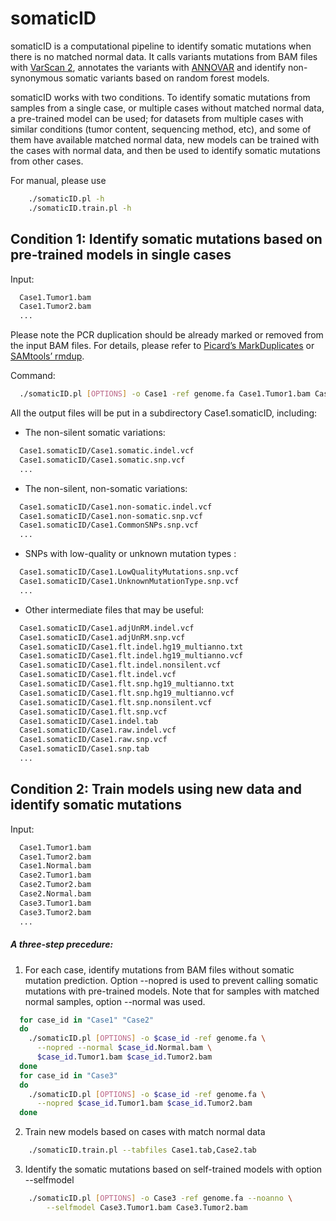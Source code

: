 # somaticID

somaticID is a computational pipeline to identify somatic mutations when there is no matched normal data. It calls variants mutations from BAM files with [VarScan 2](http://varscan.sourceforge.net/), annotates the variants with [ANNOVAR](http://annovar.openbioinformatics.org/en/latest/) and identify non-synonymous somatic variants based on random forest models.

somaticID works with two conditions. To identify somatic mutations from samples from a single case, or multiple cases without matched normal data, a pre-trained model can be used; for datasets from multiple cases with similar conditions (tumor content, sequencing method, etc), and some of them have available matched normal data, new models can be trained with the cases with normal data, and then be used to identify somatic mutations from other cases. 

For manual, please use
```Bash
	./somaticID.pl -h
	./somaticID.train.pl -h
```
## Condition 1: Identify somatic mutations based on pre-trained models in single cases

Input:
```Bash
  Case1.Tumor1.bam
  Case1.Tumor2.bam
  ...
```

Please note the PCR duplication should be already marked or removed from the input BAM files. For details, please refer to [Picard’s MarkDuplicates](http://broadinstitute.github.io/picard/command-line-overview.html#MarkDuplicates) or [SAMtools’ rmdup](http://www.htslib.org/doc/samtools.html).

Command:
```Bash
  ./somaticID.pl [OPTIONS] -o Case1 -ref genome.fa Case1.Tumor1.bam Case1.Tumor2.bam [...]
```
All the output files will be put in a subdirectory Case1.somaticID, including: 
* The non-silent somatic variations:
```Bash
  Case1.somaticID/Case1.somatic.indel.vcf
  Case1.somaticID/Case1.somatic.snp.vcf
  ...
```
* The non-silent, non-somatic variations: 
```Bash
  Case1.somaticID/Case1.non-somatic.indel.vcf
  Case1.somaticID/Case1.non-somatic.snp.vcf
  Case1.somaticID/Case1.CommonSNPs.snp.vcf
  ...
```
* SNPs with low-quality or unknown mutation types : 
```Bash
  Case1.somaticID/Case1.LowQualityMutations.snp.vcf
  Case1.somaticID/Case1.UnknownMutationType.snp.vcf
  ...
```
* Other intermediate files that may be useful: 
```Bash
  Case1.somaticID/Case1.adjUnRM.indel.vcf
  Case1.somaticID/Case1.adjUnRM.snp.vcf
  Case1.somaticID/Case1.flt.indel.hg19_multianno.txt
  Case1.somaticID/Case1.flt.indel.hg19_multianno.vcf
  Case1.somaticID/Case1.flt.indel.nonsilent.vcf
  Case1.somaticID/Case1.flt.indel.vcf
  Case1.somaticID/Case1.flt.snp.hg19_multianno.txt
  Case1.somaticID/Case1.flt.snp.hg19_multianno.vcf
  Case1.somaticID/Case1.flt.snp.nonsilent.vcf
  Case1.somaticID/Case1.flt.snp.vcf
  Case1.somaticID/Case1.indel.tab
  Case1.somaticID/Case1.raw.indel.vcf
  Case1.somaticID/Case1.raw.snp.vcf
  Case1.somaticID/Case1.snp.tab
  ...
```
## Condition 2: Train models using new data and identify somatic mutations
Input:
```Bash
  Case1.Tumor1.bam
  Case1.Tumor2.bam
  Case1.Normal.bam
  Case2.Tumor1.bam
  Case2.Tumor2.bam
  Case2.Normal.bam
  Case3.Tumor1.bam
  Case3.Tumor2.bam
  ...
```
##### A three-step precedure:
1) For each case, identify mutations from BAM files without somatic mutation prediction. Option --nopred is used to prevent calling somatic mutations with pre-trained models. Note that for samples with matched normal samples, option --normal was used.

```Bash
  for case_id in "Case1" "Case2"
  do
    ./somaticID.pl [OPTIONS] -o $case_id -ref genome.fa \
      --nopred --normal $case_id.Normal.bam \
      $case_id.Tumor1.bam $case_id.Tumor2.bam
  done
  for case_id in "Case3"
  do
    ./somaticID.pl [OPTIONS] -o $case_id -ref genome.fa \
      --nopred $case_id.Tumor1.bam $case_id.Tumor2.bam
  done
```

2) Train new models based on cases with match normal data

```Bash
	./somaticID.train.pl --tabfiles Case1.tab,Case2.tab
```

3) Identify the somatic mutations based on self-trained models with option --selfmodel

```Bash
	./somaticID.pl [OPTIONS] -o Case3 -ref genome.fa --noanno \
		--selfmodel Case3.Tumor1.bam Case3.Tumor2.bam
```

